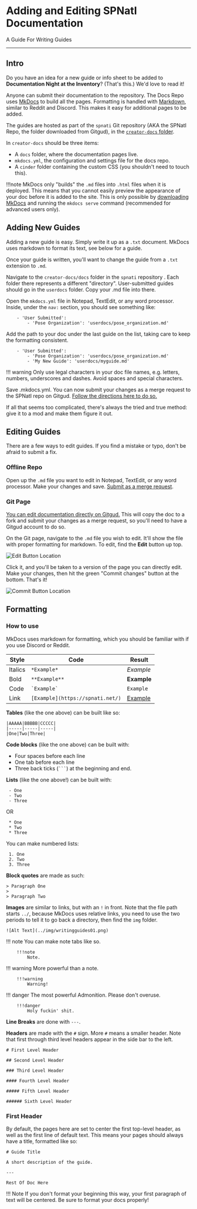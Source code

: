 # Adding and Editing SPNatI Documentation

A Guide For Writing Guides

---

## Intro

Do you have an idea for a new guide or info sheet to be added to **Documentation Night at the Inventory**? (That's this.) We'd love to read it! 

Anyone can submit their documentation to the repository. The Docs Repo uses [MkDocs](https://www.mkdocs.org/) to build all the pages. Formatting is handled with [Markdown](https://daringfireball.net/projects/markdown/), similar to Reddit and Discord. This makes it easy for additional pages to be added.

The guides are hosted as part of the `spnati` Git repository (AKA the SPNatI Repo, the folder downloaded from Gitgud), in the [`creator-docs` folder](https://gitgud.io/spnati/spnati/-/tree/master/creator-docs).

In `creator-docs` should be three items:

 - A `docs` folder, where the documentation pages live.
 - `mkdocs.yml`, the configuration and settings file for the docs repo.
 - A `cinder` folder containing the custom CSS (you shouldn't need to touch this).

!!!note
	MkDocs only "builds" the `.md` files into `.html` files when it is deployed. This means that you cannot easily preview the appearance of your doc before it is added to the site. This is only possible by [downloading MkDocs](https://www.mkdocs.org/) and running the `mkdocs serve` command (recommended for advanced users only).

## Adding New Guides

Adding a new guide is easy. Simply write it up as a `.txt` document. MkDocs uses markdown to format its text, see below for a guide.

Once your guide is written, you'll want to change the guide from a `.txt` extension to `.md`.

Navigate to the `creator-docs/docs` folder in the `spnati` repository . Each folder there represents a different "directory". User-submitted guides should go in the `userdocs` folder. Copy your .md file into there.

Open the `mkdocs.yml` file in Notepad, TextEdit, or any word processor. Inside, under the `nav:` section, you should see something like:

        - 'User Submitted':
            - 'Pose Organization': 'userdocs/pose_organization.md'

Add the path to your doc under the last guide on the list, taking care to keep the formatting consistent.

        - 'User Submitted':
            - 'Pose Organization': 'userdocs/pose_organization.md'
            - 'My New Guide': 'userdocs/myguide.md'

!!! warning
	Only use legal characters in your doc file names, e.g. letters, numbers, underscores and dashes. Avoid spaces and special characters.

Save .mkdocs.yml. You can now submit your changes as a merge request to the SPNatI repo on Gitgud. [Follow the directions here to do so.](githubmerge.html)

If all that seems too complicated, there's always the tried and true method: give it to a mod and make them figure it out.

## Editing Guides

There are a few ways to edit guides. If you find a mistake or typo, don't be afraid to submit a fix.

### Offline Repo

Open up the `.md` file you want to edit in Notepad, TextEdit, or any word processor. Make your changes and save. [Submit as a merge request](githubmerge.html).

### Git Page

[You can edit documentation directly on Gitgud.](https://gitgud.io/spnati/spnati/-/tree/master/creator-docs) This will copy the doc to a fork and submit your changes as a merge request, so you'll need to have a Gitgud account to do so.

On the Git page, navigate to the `.md` file you wish to edit. It'll show the file with proper formatting for markdown. To edit, find the **Edit** button up top.

![Edit Button Location](../img/writingguides01.png)

Click it, and you'll be taken to a version of the page you can directly edit. Make your changes, then hit the green "Commit changes" button at the bottom. That's it!

![Commit Button Location](../img/writingguides02.png "Press me")

## Formatting

### How to use

MkDocs uses markdown for formatting, which you should be familiar with if you use Discord or Reddit.

|Style|Code|Result|
|-----|----|------|
|Italics|`*Example*`|*Example*|
|Bold|`**Example**`|**Example**|
|Code|`` `Example` ``|`Example`|
|Link|`[Example](https://spnati.net/)`|[Example](https://spnati.net/)|

**Tables** (like the one above) can be built like so:

```
|AAAAA|BBBBB|CCCCC|
|-----|-----|-----|
|One|Two|Three|
```

**Code blocks** (like the one above) can be built with:

 - Four spaces before each line
 - One tab before each line
 - Three back ticks (`` ``` ``) at the beginning and end.

**Lists** (like the one above!) can be built with:

```
 - One
 - Two
 - Three
```

OR

```
 * One
 * Two
 * Three
```

You can make numbered lists: 

```
 1. One
 2. Two
 3. Three
```

**Block quotes** are made as such:

```
> Paragraph One
> 
> Paragraph Two
```

**Images** are similar to links, but with an `!` in front. Note that the file path starts `../`, because MkDocs uses relative links, you need to use the two periods to tell it to go back a directory, then find the `img` folder.

```
![Alt Text](../img/writingguides01.png)
```

!!! note
    You can make note tabs like so.

        !!!note
            Note.

!!! warning
    More powerful than a note.

        !!!warning
            Warning!

!!! danger
    The most powerful Admonition. Please don't overuse.

        !!!danger
            Holy fuckin' shit.

**Line Breaks** are done with `---`.

**Headers** are made with the `#` sign. More `#` means a smaller header. Note that first through third level headers appear in the side bar to the left.

```
# First Level Header

## Second Level Header

### Third Level Header

#### Fourth Level Header

##### Fifth Level Header

###### Sixth Level Header
```

### First Header

By default, the pages here are set to center the first top-level header, as well as the first line of default text. This means your pages should always have a title, formatted like so:

```
# Guide Title

A short description of the guide.

---

Rest Of Doc Here
```

!!! Note
	If you don't format your beginning this way, your first paragraph of text will be centered. Be sure to format your docs properly!
